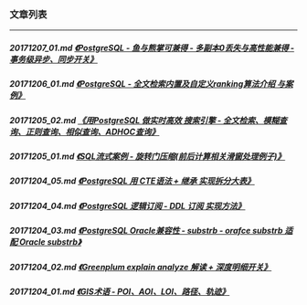 ### 文章列表  
----  
##### 20171207_01.md   [《PostgreSQL - 鱼与熊掌可兼得 - 多副本0丢失与高性能兼得 - 事务级异步、同步开关》](20171207_01.md)  
##### 20171206_01.md   [《PostgreSQL - 全文检索内置及自定义ranking算法介绍 与案例》](20171206_01.md)  
##### 20171205_02.md   [《用PostgreSQL 做实时高效 搜索引擎 - 全文检索、模糊查询、正则查询、相似查询、ADHOC查询》](20171205_02.md)  
##### 20171205_01.md   [《SQL流式案例 - 旋转门压缩(前后计算相关滑窗处理例子)》](20171205_01.md)  
##### 20171204_05.md   [《PostgreSQL 用 CTE语法 + 继承 实现拆分大表》](20171204_05.md)  
##### 20171204_04.md   [《PostgreSQL 逻辑订阅 - DDL 订阅 实现方法》](20171204_04.md)  
##### 20171204_03.md   [《PostgreSQL Oracle兼容性 - substrb - orafce substrb 适配 Oracle substrb》](20171204_03.md)  
##### 20171204_02.md   [《Greenplum explain analyze 解读 + 深度明细开关》](20171204_02.md)  
##### 20171204_01.md   [《GIS术语 - POI、AOI、LOI、路径、轨迹》](20171204_01.md)  
